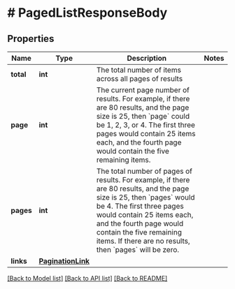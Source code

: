 # # PagedListResponseBody

## Properties

Name | Type | Description | Notes
------------ | ------------- | ------------- | -------------
**total** | **int** | The total number of items across all pages of results |
**page** | **int** | The current page number of results.  For example, if there are 80 results, and the page size is 25, then &#x60;page&#x60; could be 1, 2, 3, or 4.  The first three pages would contain 25 items each, and the fourth page would contain the five remaining items. |
**pages** | **int** | The total number of pages of results.  For example, if there are 80 results, and the page size is 25, then &#x60;pages&#x60; would be 4.  The first three pages would contain 25 items each, and the fourth page would contain the five remaining items.  If there are no results, then &#x60;pages&#x60; will be zero. |
**links** | [**PaginationLink**](PaginationLink.md) |  |

[[Back to Model list]](../../README.md#models) [[Back to API list]](../../README.md#endpoints) [[Back to README]](../../README.md)
